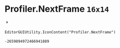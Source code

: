 # Profiler.NextFrame `16x14`
<img src="/img/Profiler.NextFrame.png" width=16 height=14>

``` CSharp
EditorGUIUtility.IconContent("Profiler.NextFrame")
```
```
-2659894972466941889
```
